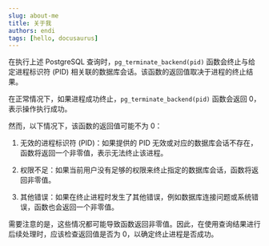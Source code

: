 ```yaml
---
slug: about-me
title: 关于我
authors: endi
tags: [hello, docusaurus]
---
```


在执行上述 PostgreSQL 查询时，`pg_terminate_backend(pid)` 函数会终止与给定进程标识符 (PID) 相关联的数据库会话。该函数的返回值取决于进程的终止结果。

在正常情况下，如果进程成功终止，`pg_terminate_backend(pid)` 函数会返回 0，表示操作执行成功。

<!--truncate-->

然而，以下情况下，该函数的返回值可能不为 0：

1. 无效的进程标识符 (PID)：如果提供的 PID 无效或对应的数据库会话不存在，函数将返回一个非零值，表示无法终止该进程。

2. 权限不足：如果当前用户没有足够的权限来终止指定的数据库会话，函数将返回非零值。

3. 其他错误：如果在终止进程时发生了其他错误，例如数据库连接问题或系统错误，函数也会返回一个非零值。

需要注意的是，这些情况都可能导致函数返回非零值。因此，在使用查询结果进行后续处理时，应该检查返回值是否为 0，以确定终止进程是否成功。